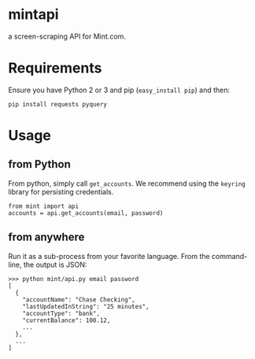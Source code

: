 mintapi
=======

a screen-scraping API for Mint.com.

Requirements
===
Ensure you have Python 2 or 3 and pip (`easy_install pip`) and then:

    pip install requests pyquery

Usage
===

from Python
---
From python, simply call `get_accounts`. We recommend using the
`keyring` library for persisting credentials.

    from mint import api
    accounts = api.get_accounts(email, password)

from anywhere
---
Run it as a sub-process from your favorite language. From the command-line, the output is JSON:

    >>> python mint/api.py email password
    [
      {
        "accountName": "Chase Checking", 
        "lastUpdatedInString": "25 minutes", 
        "accountType": "bank", 
        "currentBalance": 100.12,
        ...
      },
      ...
    ]
